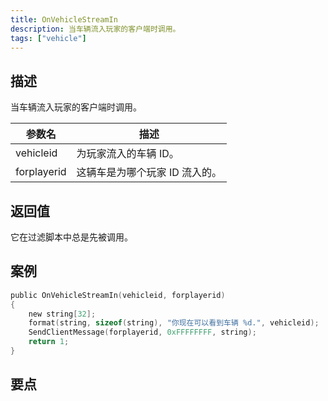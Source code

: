 ```yaml
---
title: OnVehicleStreamIn
description: 当车辆流入玩家的客户端时调用。
tags: ["vehicle"]
---
```


<VersionWarnCN name='回调' version='SA-MP 0.3a' />

## 描述

当车辆流入玩家的客户端时调用。

| 参数名      | 描述                           |
| ----------- | ------------------------------ |
| vehicleid   | 为玩家流入的车辆 ID。          |
| forplayerid | 这辆车是为哪个玩家 ID 流入的。 |

## 返回值

它在过滤脚本中总是先被调用。

## 案例

```c
public OnVehicleStreamIn(vehicleid, forplayerid)
{
    new string[32];
    format(string, sizeof(string), "你现在可以看到车辆 %d.", vehicleid);
    SendClientMessage(forplayerid, 0xFFFFFFFF, string);
    return 1;
}
```

## 要点

<TipNPCCallbacksCNs />
